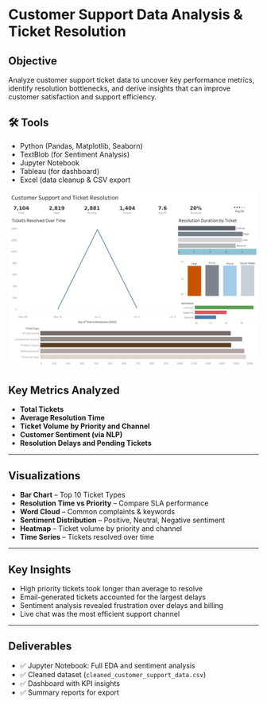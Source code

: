 # Customer Support Data Analysis & Ticket Resolution

## Objective
Analyze customer support ticket data to uncover key performance metrics, identify resolution bottlenecks, and derive insights that can improve customer satisfaction and support efficiency.

## 🛠 Tools
- Python (Pandas, Matplotlib, Seaborn)
- TextBlob (for Sentiment Analysis)
- Jupyter Notebook
- Tableau  (for dashboard)
- Excel (data cleanup & CSV export

![alt_text](https://github.com/o-zab/FUTURE_DS_02/blob/95f78bba223af681e4c34bbc360a0d386e1ba250/outputs/Customer%20Support%20%26Ticket%20Resolution%20Dashboard.png)


## Key Metrics Analyzed
- **Total Tickets**
- **Average Resolution Time**
- **Ticket Volume by Priority and Channel**
- **Customer Sentiment (via NLP)**
- **Resolution Delays and Pending Tickets**

---

##  Visualizations
- **Bar Chart** – Top 10 Ticket Types
- **Resolution Time vs Priority** – Compare SLA performance
- **Word Cloud** – Common complaints & keywords
- **Sentiment Distribution** – Positive, Neutral, Negative sentiment
- **Heatmap** – Ticket volume by priority and channel
- **Time Series** – Tickets resolved over time

---

## Key Insights
- High priority tickets took longer than average to resolve
- Email-generated tickets accounted for the largest delays
- Sentiment analysis revealed frustration over delays and billing
- Live chat was the most efficient support channel

---

## Deliverables
- ✅ Jupyter Notebook: Full EDA and sentiment analysis
- ✅ Cleaned dataset (`cleaned_customer_support_data.csv`)
- ✅ Dashboard with KPI insights
- ✅ Summary reports for export

